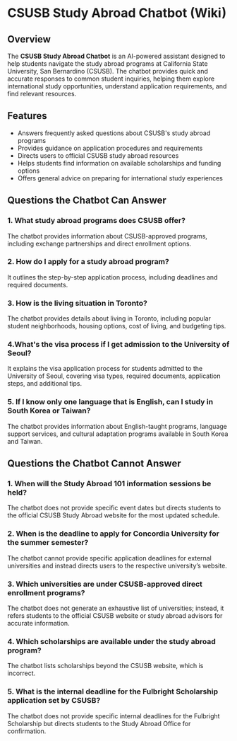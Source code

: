 # CSUSB Study Abroad Chatbot (Wiki)

## Overview

The **CSUSB Study Abroad Chatbot** is an AI-powered assistant designed to help students navigate the study abroad programs at California State University, San Bernardino (CSUSB). The chatbot provides quick and accurate responses to common student inquiries, helping them explore international study opportunities, understand application requirements, and find relevant resources.

## Features
- Answers frequently asked questions about CSUSB's study abroad programs
- Provides guidance on application procedures and requirements
- Directs users to official CSUSB study abroad resources
- Helps students find information on available scholarships and funding options
- Offers general advice on preparing for international study experiences

## Questions the Chatbot Can Answer

### 1. What study abroad programs does CSUSB offer?
The chatbot provides information about CSUSB-approved programs, including exchange partnerships and direct enrollment options.

### 2. How do I apply for a study abroad program?
It outlines the step-by-step application process, including deadlines and required documents.

### 3. How is the living situation in Toronto?
The chatbot provides details about living in Toronto, including popular student neighborhoods, housing options, cost of living, and budgeting tips.

### 4.What's the visa process if I get admission to the University of Seoul?
It explains the visa application process for students admitted to the University of Seoul, covering visa types, required documents, application steps, and additional tips.

### 5. If I know only one language that is English, can I study in South Korea or Taiwan?
The chatbot provides information about English-taught programs, language support services, and cultural adaptation programs available in South Korea and Taiwan.

## Questions the Chatbot Cannot Answer

### 1. When will the Study Abroad 101 information sessions be held?
The chatbot does not provide specific event dates but directs students to the official CSUSB Study Abroad website for the most updated schedule.

### 2. When is the deadline to apply for Concordia University for the summer semester?
The chatbot cannot provide specific application deadlines for external universities and instead directs users to the respective university’s website.

### 3. Which universities are under CSUSB-approved direct enrollment programs?
The chatbot does not generate an exhaustive list of universities; instead, it refers students to the official CSUSB website or study abroad advisors for accurate information.

### 4. Which scholarships are available under the study abroad program?
The chatbot lists scholarships beyond the CSUSB website, which is incorrect.

### 5. What is the internal deadline for the Fulbright Scholarship application set by CSUSB?
The chatbot does not provide specific internal deadlines for the Fulbright Scholarship but directs students to the Study Abroad Office for confirmation.
